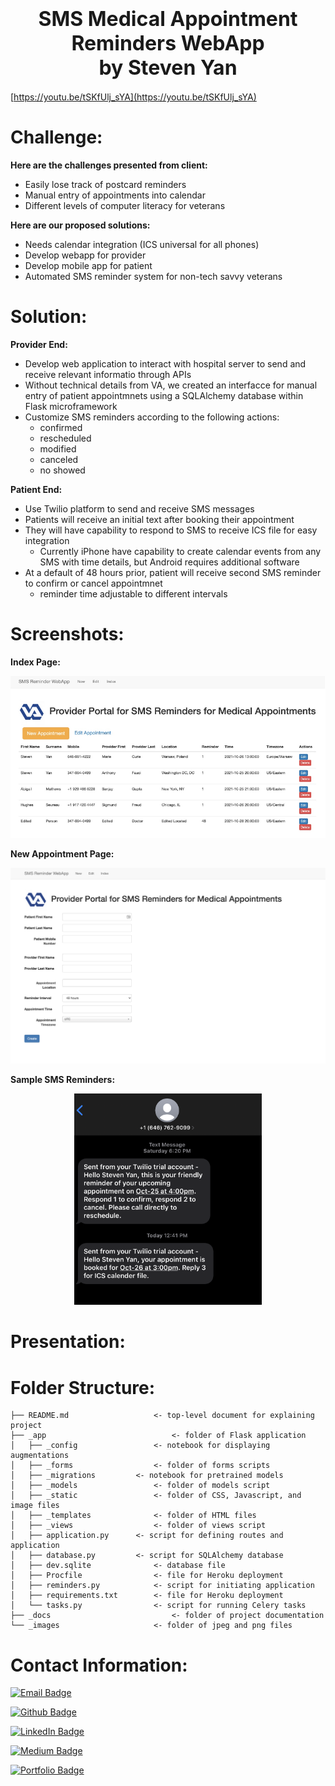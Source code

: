 <h1><center><font size='6'>SMS Medical Appointment Reminders WebApp</br>
by Steven Yan</font></center></h1>


[https://youtu.be/tSKfUlj_sYA](https://youtu.be/tSKfUlj_sYA)

# Challenge:

**Here are the challenges presented from client:**

- Easily lose track of postcard reminders
- Manual entry of appointments into calendar
- Different levels of computer literacy for veterans

**Here are our proposed solutions:**

- Needs calendar integration (ICS universal for all phones)
- Develop webapp for provider
- Develop mobile app for patient
- Automated SMS reminder system for non-tech savvy veterans


# Solution:

**Provider End:**

- Develop web application to interact with hospital server to send and receive relevant informatio through APIs
- Without technical details from VA, we created an interfacce for manual entry of patient appointmnets using a SQLAlchemy database within Flask microframework
- Customize SMS reminders according to the following actions:
	- confirmed
	- rescheduled
	- modified
	- canceled
	- no showed

**Patient End:**

- Use Twilio platform to send and receive SMS messages
- Patients will receive an initial text after booking their appointment
- They will have capability to respond to SMS to receive ICS file for easy integration
	- Currently iPhone have capability to create calendar events from any SMS with time details, but Android requires additional software
- At a default of 48 hours prior, patient will receive second SMS reminder to confirm or cancel appointmnet
	- reminder time adjustable to different intervals



# Screenshots:

**Index Page:**

<center><img src="images/index.png" width='600'></center>

**New Appointment Page:**

<center><img src="images/new_appointment.png" width='600'></center>

**Sample SMS Reminders:**

<center><img src="images/texts.png" width='300'></center>


# Presentation:

<!--<object data="docs/VA SMS Medical Appointment Reminder Platform.pdf" width="1000" height="1000" type='application/pdf'/></object>-->



# Folder Structure:

	├── README.md					<- top-level document for explaining project
	├── _app							<- folder of Flask application
	│   ├── _config					<- notebook for displaying augmentations
	│   ├── _forms					<- folder of forms scripts
	│   ├── _migrations			<- notebook for pretrained models
	│   ├── _models					<- folder of models script
	│   ├── _static					<- folder of CSS, Javascript, and image files
	│   ├── _templates				<- folder of HTML files
	│   ├── _views					<- folder of views script
	│   ├── application.py		<- script for defining routes and application
	│   ├── database.py			<- script for SQLAlchemy database
	│   ├── dev.sqlite				<- database file
	│   ├── Procfile				<- file for Heroku deployment
	│   ├── reminders.py			<- script for initiating application
	│   ├── requirements.txt		<- file for Heroku deployment
	│   └── tasks.py				<- script for running Celery tasks
	├── _docs							<- folder of project documentation
	└── _images						<- folder of jpeg and png files


# Contact Information:

[![Email Badge](https://img.shields.io/static/v1?label=Email&message=datascisteven@gmail.com&color=8b0000&style=for-the-badge&logo=GMail&logoColor=white&logoWidth=30)](mailto:datascisteven@gmail.com)

[![Github Badge](https://img.shields.io/static/v1?label=GitHub&message=@datascisteven&color=9966CC&style=for-the-badge&logo=GitHub&logoWidth=30)](https://www.github.com/datascisteven)

[![LinkedIn Badge](https://img.shields.io/static/v1?label=LinkedIn&message=@datascisteven&color=0A66C2&style=for-the-badge&logo=LinkedIn&logoWidth=30)](https://www.linkedin.com/in/datascisteven)

[![Medium Badge](https://img.shields.io/static/v1?label=Medium&message=@datascisteven&color=003366&style=for-the-badge&logo=Medium&logoWidth=30)](https://datascisteven.medium.com)

[![Portfolio Badge](https://img.shields.io/static/v1?label=Website&message=datascisteven.github.io&color=FF6600&style=for-the-badge&logo=GoogleChrome&logoColor=white&logoWidth=30)](https://datascisteven.github.io)

